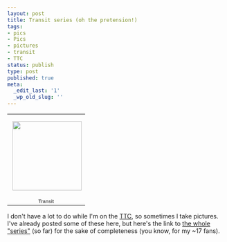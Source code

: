 ```yaml
---
layout: post
title: Transit series (oh the pretension!)
tags:
- pics
- Pics
- pictures
- transit
- TTC
status: publish
type: post
published: true
meta:
  _edit_last: '1'
  _wp_old_slug: ''
---
```

<table style="width:194px;"><tr><td align="center" style="height:194px;background:url(http://picasaweb.google.com/s/c/transparent_album_background.gif) no-repeat left"><a href="http://picasaweb.google.com/fabio.fzero/Transit?feat=embedwebsite"><img src="http://lh4.ggpht.com/_WGXH_pY7Mfk/TS_IWIf1QUE/AAAAAAAAD2o/Se76hmzlCQk/s160-c/Transit.jpg" width="160" height="160" style="margin:1px 0 0 4px;"></a></td></tr><tr><td style="text-align:center;font-family:arial,sans-serif;font-size:11px"><a href="http://picasaweb.google.com/fabio.fzero/Transit?feat=embedwebsite" style="color:#4D4D4D;font-weight:bold;text-decoration:none;">Transit</a></td></tr></table>

I don't have a lot to do while I'm on the <a href="http://ttc.ca">TTC</a>, so sometimes I take pictures. I've already posted some of these here, but here's the link to <a href="http://picasaweb.google.com/fabio.fzero/Transit?feat=directlink">the whole "series"</a> (so far) for the sake of completeness (you know, for my ~17 fans).
